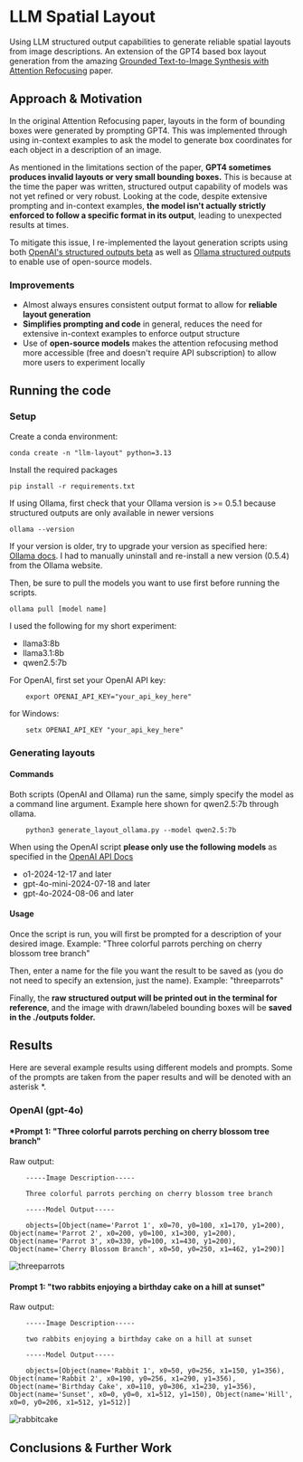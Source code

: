 # LLM Spatial Layout

Using LLM structured output capabilities to generate reliable spatial layouts from image descriptions. An extension of the GPT4 based box layout generation from the amazing [Grounded Text-to-Image Synthesis with Attention Refocusing](https://attention-refocusing.github.io/) paper.

## Approach & Motivation

In the original Attention Refocusing paper, layouts in the form of bounding boxes were generated by prompting GPT4. This was implemented through using in-context examples to ask the model to generate box coordinates for each object in a description of an image.

As mentioned in the limitations section of the paper, **GPT4 sometimes produces invalid layouts or very small bounding boxes.** This is because at the time the paper was written, structured output capability of models was not yet refined or very robust.
Looking at the code, despite extensive prompting and in-context examples, **the model isn't actually strictly enforced to follow a specific format in its output**, leading to unexpected results at times.

To mitigate this issue, I re-implemented the layout generation scripts using both [OpenAI's structured outputs beta](https://platform.openai.com/docs/guides/structured-outputs?context=ex1#how-to-use) as well as [Ollama structured outputs](https://ollama.com/blog/structured-outputs) to enable use of open-source models.

### Improvements

* Almost always ensures consistent output format to allow for **reliable layout generation**
* **Simplifies prompting and code** in general, reduces the need for extensive in-context examples to enforce output structure
* Use of **open-source models** makes the attention refocusing method more accessible (free and doesn't require API subscription) to allow more users to experiment locally

## Running the code

### Setup

Create a conda environment:
    
    conda create -n "llm-layout" python=3.13

Install the required packages
    
    pip install -r requirements.txt

If using Ollama, first check that your Ollama version is >= 0.5.1 because structured outputs are only available in newer versions
    
    ollama --version

If your version is older, try to upgrade your version as specified here: [Ollama docs](https://github.com/ollama/ollama/blob/main/docs/faq.md). I had to manually uninstall and re-install a new version (0.5.4) from the Ollama website.

Then, be sure to pull the models you want to use first before running the scripts.

    ollama pull [model name]

I used the following for my short experiment:
* llama3:8b
* llama3.1:8b
* qwen2.5:7b

For OpenAI, first set your OpenAI API key:

        export OPENAI_API_KEY="your_api_key_here"

for Windows:

        setx OPENAI_API_KEY "your_api_key_here"

### Generating layouts

#### Commands

Both scripts (OpenAI and Ollama) run the same, simply specify the model as a command line argument. Example here shown for qwen2.5:7b through ollama.

        python3 generate_layout_ollama.py --model qwen2.5:7b
    
When using the OpenAI script **please only use the following models** as specified in the [OpenAI API Docs](https://platform.openai.com/docs/guides/structured-outputs?context=ex1#how-to-use)
* o1-2024-12-17 and later
* gpt-4o-mini-2024-07-18 and later
* gpt-4o-2024-08-06 and later

#### Usage

Once the script is run, you will first be prompted for a description of your desired image. Example: "Three colorful parrots perching on cherry blossom tree branch"

Then, enter a name for the file you want the result to be saved as (you do not need to specify an extension, just the name). Example: "threeparrots"

Finally, the **raw structured output will be printed out in the terminal for reference**, and the image with drawn/labeled bounding boxes will be **saved in the ./outputs folder.**


## Results

Here are several example results using different models and prompts. Some of the prompts are taken from the paper results and will be denoted with an asterisk *.

### OpenAI (gpt-4o)

#### *Prompt 1: "Three colorful parrots perching on cherry blossom tree branch"

Raw output:

        -----Image Description-----

        Three colorful parrots perching on cherry blossom tree branch
        
        -----Model Output-----
        
        objects=[Object(name='Parrot 1', x0=70, y0=100, x1=170, y1=200), Object(name='Parrot 2', x0=200, y0=100, x1=300, y1=200), Object(name='Parrot 3', x0=330, y0=100, x1=430, y1=200), Object(name='Cherry Blossom Branch', x0=50, y0=250, x1=462, y1=290)]

![threeparrots](https://github.com/user-attachments/assets/09db991e-539c-48cb-830d-479e5a29f167)

#### Prompt 1: "two rabbits enjoying a birthday cake on a hill at sunset"

Raw output:

        -----Image Description-----

        two rabbits enjoying a birthday cake on a hill at sunset
        
        -----Model Output-----
        
        objects=[Object(name='Rabbit 1', x0=50, y0=256, x1=150, y1=356), Object(name='Rabbit 2', x0=190, y0=256, x1=290, y1=356), Object(name='Birthday Cake', x0=110, y0=306, x1=230, y1=356), Object(name='Sunset', x0=0, y0=0, x1=512, y1=150), Object(name='Hill', x0=0, y0=206, x1=512, y1=512)]

![rabbitcake](https://github.com/user-attachments/assets/10a4e3cb-31a5-4f26-8aa9-2bb0794a9327)



## Conclusions & Further Work

